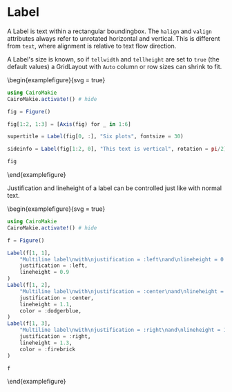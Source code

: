 

# Label

A Label is text within a rectangular boundingbox.
The `halign` and `valign` attributes always refer to unrotated horizontal and vertical.
This is different from `text`, where alignment is relative to text flow direction.

A Label's size is known, so if `tellwidth` and `tellheight` are set to `true` (the default values) a GridLayout with `Auto` column or row sizes can shrink to fit.

\begin{examplefigure}{svg = true}
```julia
using CairoMakie
CairoMakie.activate!() # hide

fig = Figure()

fig[1:2, 1:3] = [Axis(fig) for _ in 1:6]

supertitle = Label(fig[0, :], "Six plots", fontsize = 30)

sideinfo = Label(fig[1:2, 0], "This text is vertical", rotation = pi/2)

fig
```
\end{examplefigure}

Justification and lineheight of a label can be controlled just like with normal text.

\begin{examplefigure}{svg = true}
```julia
using CairoMakie
CairoMakie.activate!() # hide

f = Figure()

Label(f[1, 1],
    "Multiline label\nwith\njustification = :left\nand\nlineheight = 0.9",
    justification = :left,
    lineheight = 0.9
)
Label(f[1, 2],
    "Multiline label\nwith\njustification = :center\nand\nlineheight = 1.1",
    justification = :center,
    lineheight = 1.1,
    color = :dodgerblue,
)
Label(f[1, 3],
    "Multiline label\nwith\njustification = :right\nand\nlineheight = 1.3",
    justification = :right,
    lineheight = 1.3,
    color = :firebrick
)

f
```
\end{examplefigure}